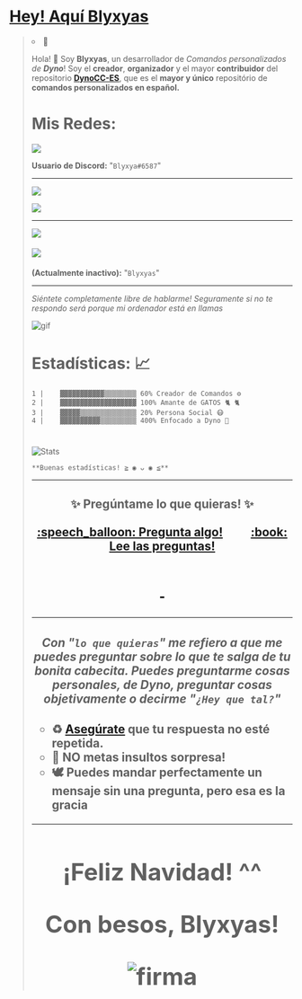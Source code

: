 <u><h1><strong>Hey! Aquí Blyxyas</strong></h1></u>



> <li style="list-style-type: circle;">👋<f


Hola! 👋 Soy **Blyxyas**, un desarrollador de *Comandos personalizados de **Dyno***!
Soy el **creador**, **organizador** y el mayor **contribuidor** del repositorio **[DynoCC-ES](https://github.com/Blyxyas/DynoCC-ES)**, que es el **mayor y único** repositório de  **comandos personalizados en español.**
</i>
<h1><strong>Mis Redes:</strong></h1>

<p><a href="https://discord.gg/MdxCE2R"><img src="https://img.shields.io/badge/discord-%237289DA.svg?&style=for-the-badge&logo=discord&logoColor=white" /></a></p>

<strong>Usuario de Discord:</strong> "<code>Blyxya#6587</code>"

-------------------

<p><a href="https://github.com/Blyxyas"><img src="https://img.shields.io/badge/Perfíl-%23100000.svg?&style=for-the-badge&logo=github&logoColor=white" /></a></p>

<p><a href="https://github.com/Blyxyas/DynoCC-ES"><img src="https://img.shields.io/badge/DynoCC--ES-%23100000.svg?&style=for-the-badge&logo=github&logoColor=white" /></a></p>

---
<a href="https://github.com/Blyxyas/DynoCC-ES"><img src="https://img.shields.io/badge/Correo-%23D14836.svg?&style=for-the-badge&logo=Gmail&logoColor=white" /></a>


#### <img src="https://img.shields.io/badge/youtube-%23FF0000.svg?&style=for-the-badge&logo=youtube&logoColor=white">

<strong>(Actualmente inactivo):</strong> "<code>Blyxyas</code>"

---

*Siéntete completamente libre de hablarme! Seguramente si no te respondo será porque mi ordenador está en llamas*

![gif](https://media.giphy.com/media/dbtDDSvWErdf2/source.gif)
#
# **Estadísticas: 📈**

```
1 |    ▓▓▓▓▓▓▓▓▓▓▓▒▒▒▒▒▒▒▒ 60% Creador de Comandos ⚙
2 |    ▓▓▓▓▓▓▓▓▓▓▓▓▓▓▓▓▓▓▓ 100% Amante de GATOS 🐈 🐈
3 |    ▓▓▓▓▓▒▒▒▒▒▒▒▒▒▒▒▒▒▒ 20% Persona Social 😷
4 |    ▓▓▓▓▓▓▓▓▓▓▒▒▒▒▒▒▒▒▒ 400% Enfocado a Dyno 🐲
```
#

![Stats](https://github-readme-stats.vercel.app/api?username=blyxyas&show_icons=true&theme=tokyonight)


```
**Buenas estadísticas! ≧ ◉ ᴗ ◉ ≦**
```
---
<h2 align="center">
✨ Pregúntame lo que quieras! ✨ <br><br>
 <a href="../../issues/new">:speech_balloon: Pregunta algo!</a> &nbsp;&nbsp;&nbsp;&nbsp;&nbsp;&nbsp;&nbsp;&nbsp; <a href="../../issues?q=is%3Aissue+is%3Aclosed+sort%3Aupdated-desc">:book: Lee las preguntas! <h2>
 
 &nbsp;</a>
 
 <hr>
 <h4>
 
*Con "`lo que quieras`" me refiero a que me puedes preguntar sobre lo que te salga de tu bonita cabecita.
Puedes preguntarme cosas personales, de Dyno, preguntar cosas objetivamente o decirme "`¿Hey que tal?`"*<h4>

<ul style="list-style-type: circle;">
<li style="text-align: left;">♻ <strong><a href="../../issues?q=is%3Aissue+is%3Aclosed+sort%3Aupdated-desc">Aseg&uacute;rate</a>&nbsp;</strong>que tu respuesta no est&eacute; <strong>repetida.</strong></li>
<li style="text-align: left;">🎁 <strong>NO</strong> metas <strong>insultos</strong> sorpresa!</li>
<li style="text-align: left;"><strong>🕊️ Puedes</strong> mandar perfectamente un mensaje <strong>sin</strong> una <strong>pregunta</strong>, pero esa es la gracia</li>
</ul>

---
<h1 align=center>
 
 **¡Feliz Navidad! ^^**

 **Con besos, Blyxyas!**


![firma](https://raw.githubusercontent.com/iSomething-Dev/DynoCC-Spanish/main/ignore/assets/firma.png)

<h1>
